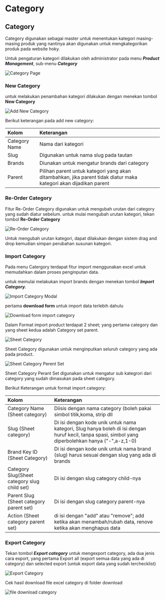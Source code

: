 # Category

## Category

Category digunakan sebagai master untuk menentukan kategori masing-masing produk yang nantinya akan digunakan untuk mengkategorikan produk pada website hoky. 

 Untuk pengaturan kategori dilakukan oleh administrator pada menu _**Product Management**_, sub-menu _**Category**_

![Category Page](../../.gitbook/assets/image%20%28222%29.png)

### New Category

untuk melakukan penambahan kategori dilakukan dengan menekan tombol **New Category**

![Add New Category](../../.gitbook/assets/image%20%28162%29.png)

  
Berikut keterangan pada add new category:

| Kolom | Keterangan |
| :--- | :--- |
| Category Name | Nama dari kategori  |
| Slug | Digunakan untuk nama slug pada tautan |
| Brands | Diunakan untuk mengatur brands dari category |
| Parent | Pilihan parent untuk kategori yang akan ditambahkan, jika parent tidak diatur maka kategori akan dijadikan parent |

### Re-Order Category

Fitur Re-Order Category digunakan untuk mengubah urutan dari category yang sudah diatur sebelum. untuk mulai mengubah urutan kategori, tekan tombol **Re-Order Category**

![Re-Order Category](../../.gitbook/assets/image%20%28227%29.png)

Untuk mengubah urutan kategori, dapat dilakukan dengan sistem drag and drop kemudian simpan perubahan susunan kategori.

### Import Category

Pada menu Catergory terdapat fitur import menggunakan excel untuk memudahkan dalam proses penginputan data.

untuk memulai melakukan import brands dengan menekan tombol _**Import Category.**_

![Import Category Modal](../../.gitbook/assets/image%20%28252%29.png)

pertama **download form** untuk import data terlebih dahulu

![Download form import category](../../.gitbook/assets/image%20%2888%29.png)

Dalam Format import product terdapat 2 sheet; yang pertama category dan yang sheet kedua adalah Category set parent.

![Sheet Category](../../.gitbook/assets/image%20%28104%29.png)

Sheet Category digunakan untuk menginputkan seluruh category yang ada pada product.

![Sheet Category Perent Set](../../.gitbook/assets/image%20%2850%29.png)

Sheet Category Perant Set digunakan untuk mengatur sub kategrori dari category yang sudah dimasukan pada sheet category.

Berikut Keterangan untuk format import category:

| Kolom | Keterangan |
| :--- | :--- |
| Category Name \(Sheet category\) | Diisis dengan nama category \(boleh pakai simbol titik,koma, strip dll |
| Slug \(Sheet category\) | Di isi dengan kode unik untuk nama kategori, Slug hanya boleh di isi dengan huruf kecil, tanpa spasi, simbol yang diperbolehkan hanya \("-",a-z,1-0\) |
| Brand Key ID \(Sheet Category\) | Di isi dengan kode unik untuk nama brand \(slug\) harus sesuai dengan slug yang ada di brands |
| Category Slug\(Sheet category slug child set\) | Di isi dengan slug category child-nya |
| Parent Slug \(Sheet category parent set\) | Di isi dengan slug category parent-nya |
| Action \(Sheet category parent set\) | di isi dengan "add" atau "remove"; add ketika akan menambah/rubah data, renove ketika akan menghapus data |

### Export Category

Tekan tombol  _**Export category**_ untuk mengexport category, ada dua jenis cara export, yang pertama Export all \(export semua data yang ada di category\) dan selected export \(untuk export data yang sudah terchecklist\)

![Export Category](../../.gitbook/assets/image%20%2841%29.png)

Cek hasil download file excel category di folder download 

![file download category](../../.gitbook/assets/image%20%28157%29.png)




